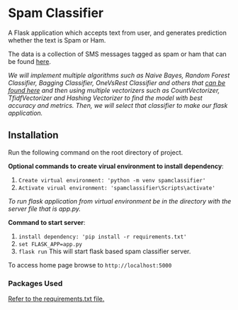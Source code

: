 # Spam Classifier
A Flask application which accepts text from user, and generates prediction whether the text is Spam or Ham.

The data is a collection of SMS messages tagged as spam or ham that can be found [here](https://www.kaggle.com/uciml/sms-spam-collection-dataset). 

*We will implement multiple algorithms such as Naive Bayes, Random Forest Classifier, Bagging Classifier, OneVsRest Classifier and others that [can be found here](https://github.com/ZippySphinx/spam_ham-classifier/blob/master/classifier.ipynb) and then using multiple vectorizers such as CountVectorizer, TfidfVectorizer and Hashing Vectorizer to find the model with best accuracy and metrics. Then, we will select that classifier to make our flask application.*

## Installation
Run the following command on the root directory of project.

**Optional commands to create virual environment to install dependency**:
1. `Create virtual environment: 'python -m venv spamclassifier'`
2. `Activate virual environment: 'spamclassifier\Scripts\activate'`

*To run flask application from virtual environment be in the directory with the server file that is app.py.*

**Command to start server**:
1. `install dependency: 'pip install -r requirements.txt'`
2. `set FLASK_APP=app.py`
3. `flask run`
This will start flask based spam classifier server.

To access home page browse to `http://localhost:5000`

### Packages Used
[Refer to the requirements.txt file.](https://github.com/ZippySphinx/spam_ham-classifier/blob/master/requirements.txt)
